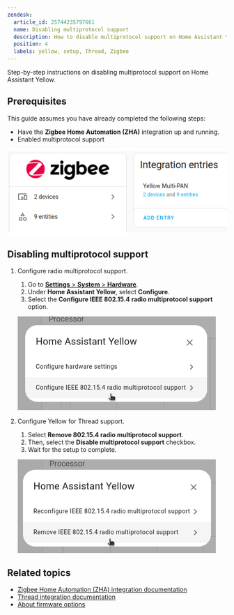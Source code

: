 ```yaml
---
zendesk:
  article_id: 25744235797661
  name: Disabling multiprotocol support
  description: How to disable multiprotocol support on Home Assistant Yellow
  position: 4
  labels: yellow, setup, Thread, Zigbee
---
```


Step-by-step instructions on disabling multiprotocol support on Home Assistant Yellow.

## Prerequisites

This guide assumes you have already completed the following steps:

- Have the **Zigbee Home Automation (ZHA)** integration up and running.
- Enabled multiprotocol support

![Screenshot showing the Multi-Pan integration entry](/static/img/yellow/yellow-multiprotocol-new-05.png)

## Disabling multiprotocol support

1. Configure radio multiprotocol support.
   1. Go to [**Settings** > **System** > **Hardware**](https://my.home-assistant.io/redirect/hardware/).
   2. Under **Home Assistant Yellow**, select **Configure**.
   3. Select the **Configure IEEE 802.15.4 radio multiprotocol support** option.

    ![Screenshot showing where to Configure IEEE 802.15.4 radio multiprotocol support](/static/img/yellow/disable_multiprotocol_01.png)

2. Configure Yellow for Thread support.
   1. Select **Remove 802.15.4 radio multiprotocol support**.
   2. Then, select the **Disable multiprotocol support** checkbox.
   3. Wait for the setup to complete.

    ![Screenshot showing where to Remove 802.15.4 radio multiprotocol support](/static/img/yellow/disable_multiprotocol_02.png)

## Related topics

- [Zigbee Home Automation (ZHA) integration documentation](https://www.home-assistant.io/integrations/zigbee/)
- [Thread integration documentation](https://www.home-assistant.io/integrations/thread/)
- [About firmware options](/hc/en-us/articles/25616122309405-About-firmware-options)